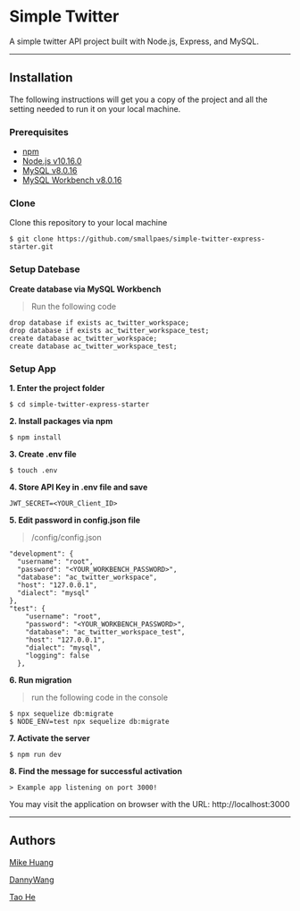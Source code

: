 # Simple Twitter
A simple twitter API project built with Node.js, Express, and MySQL.

___

## Installation
The following instructions will get you a copy of the project and all the setting needed to run it on your local machine.


### Prerequisites

- [npm](https://www.npmjs.com/get-npm)
- [Node.js v10.16.0](https://nodejs.org/en/download/)
- [MySQL v8.0.16](https://dev.mysql.com/downloads/mysql/)
- [MySQL Workbench v8.0.16](https://dev.mysql.com/downloads/workbench/)


### Clone

Clone this repository to your local machine

```
$ git clone https://github.com/smallpaes/simple-twitter-express-starter.git
```

### Setup Datebase

**Create database via MySQL Workbench**

> Run the following code
```
drop database if exists ac_twitter_workspace;
drop database if exists ac_twitter_workspace_test;
create database ac_twitter_workspace;
create database ac_twitter_workspace_test;
```

### Setup App

**1. Enter the project folder**

```
$ cd simple-twitter-express-starter
```

**2. Install packages via npm**

```
$ npm install
```

**3. Create .env file**

```
$ touch .env
```

**4. Store API Key in .env file and save**

```
JWT_SECRET=<YOUR_Client_ID>
```

**5. Edit password in config.json file**

> /config/config.json
```
"development": {
  "username": "root",
  "password": "<YOUR_WORKBENCH_PASSWORD>",
  "database": "ac_twitter_workspace",
  "host": "127.0.0.1",
  "dialect": "mysql"
},
"test": {
    "username": "root",
    "password": "<YOUR_WORKBENCH_PASSWORD>",
    "database": "ac_twitter_workspace_test",
    "host": "127.0.0.1",
    "dialect": "mysql",
    "logging": false
  },

```

**6. Run migration**

> run the following code in the console
```
$ npx sequelize db:migrate
$ NODE_ENV=test npx sequelize db:migrate
```

**7. Activate the server**

```
$ npm run dev
```

**8. Find the message for successful activation**

```
> Example app listening on port 3000!
```
You may visit the application on browser with the URL: http://localhost:3000

___


## Authors
[Mike Huang](https://github.com/smallpaes)


[DannyWang](https://github.com/windate3411)


[Tao He](https://github.com/cTaohe)